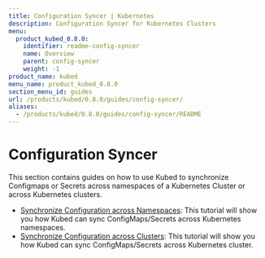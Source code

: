 ```yaml
---
title: Configuration Syncer | Kubernetes
description: Configuration Syncer for Kubernetes Clusters
menu:
  product_kubed_0.8.0:
    identifier: readme-config-syncer
    name: Overview
    parent: config-syncer
    weight: -1
product_name: kubed
menu_name: product_kubed_0.8.0
section_menu_id: guides
url: /products/kubed/0.8.0/guides/config-syncer/
aliases:
  - /products/kubed/0.8.0/guides/config-syncer/README
---
```


# Configuration Syncer

This section contains guides on how to use Kubed to synchronize Configmaps or Secrets across namespaces of a Kubernetes Cluster or across Kubernetes clusters.

- [Synchronize Configuration across Namespaces](/products/kubed/0.8.0/guides/config-syncer/intra-cluster): This tutorial will show you how Kubed can sync ConfigMaps/Secrets across Kubernetes namespaces.
- [Synchronize Configuration across Clusters](/products/kubed/0.8.0/guides/config-syncer/inter-cluster): This tutorial will show you how Kubed can sync ConfigMaps/Secrets across Kubernetes cluster.
